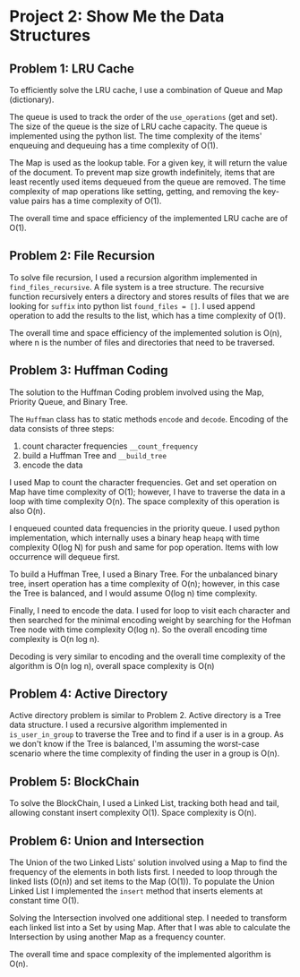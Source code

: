 # Project 2: Show Me the Data Structures


## Problem 1: LRU Cache

To efficiently solve the LRU cache, I use a combination of Queue and Map (dictionary).

The queue is used to track the order of the `use_operations` (get and set). The size of the queue is the size of LRU
cache capacity. The queue is implemented using the python list. The time complexity of the items' enqueuing and dequeuing has a time complexity of O(1).

The Map is used as the lookup table. For a given key, it will return the value of the document. To prevent map size growth indefinitely,
items that are least recently used items dequeued from the queue are removed. The time complexity of map operations like
setting, getting, and removing the key-value pairs has a time complexity of O(1).

The overall time and space efficiency of the implemented LRU cache are of O(1).

## Problem 2: File Recursion

To solve file recursion, I used a recursion algorithm implemented in `find_files_recursive`. A file system is a tree structure.
The recursive function recursively enters a directory and stores results of files that we are looking for `suffix`
into python list `found_files = []`. I used append operation to add the results to the list, which has a time complexity
of O(1).

The overall time and space efficiency of the implemented solution is O(n), where n is the number of files and directories
that need to be traversed.

## Problem 3: Huffman Coding

The solution to the Huffman Coding problem involved using the Map, Priority Queue, and Binary Tree.

The `Huffman` class has to static methods `encode` and `decode`. Encoding of the data consists of three steps:

1. count character frequencies `__count_frequency`
2. build a Huffman Tree and `__build_tree`
3. encode the data

I used Map to count the character frequencies. Get and set operation on Map have time complexity of O(1); however, I have to traverse the data in a loop with time complexity O(n). The space complexity of this operation is also O(n).

I enqueued counted data frequencies in the priority queue. I used python implementation, which internally uses a binary heap `heapq`
with time complexity O(log N) for push and same for pop operation. Items with low occurrence will dequeue first.

To build a Huffman Tree, I used a Binary Tree. For the unbalanced binary tree, insert operation has a time complexity of O(n); however, in this case
the Tree is balanced, and I would assume O(log n) time complexity.

Finally, I need to encode the data. I used for loop to visit each character and then searched for the minimal encoding weight by
searching for the Hofman Tree node with time complexity O(log n). So the overall encoding time complexity is O(n log n).

Decoding is very similar to encoding and the overall time complexity of the algorithm is O(n log n), overall space complexity is O(n)

## Problem 4: Active Directory

Active directory problem is similar to Problem 2. Active directory is a Tree data structure. I used a recursive algorithm implemented in `is_user_in_group`
to traverse the Tree and to find if a user is in a group. As we don't know if the Tree is balanced, I'm assuming the worst-case scenario where
the time complexity of finding the user in a group is O(n).

## Problem 5: BlockChain

To solve the BlockChain, I used a Linked List, tracking both head and tail, allowing constant insert complexity O(1).
Space complexity is O(n).

## Problem 6: Union and Intersection

The Union of the two Linked Lists' solution involved using a Map to find the frequency of the elements in both lists first. I needed to loop through the linked lists
(O(n)) and set items to the Map (O(1)). To populate the Union Linked List I implemented the `insert` method that inserts elements at constant time O(1).

Solving the Intersection involved one additional step. I needed to transform each linked list into a Set by using Map. After that 
I was able to calculate the Intersection by using another Map as a frequency counter.

The overall time and space complexity of the implemented algorithm is O(n).